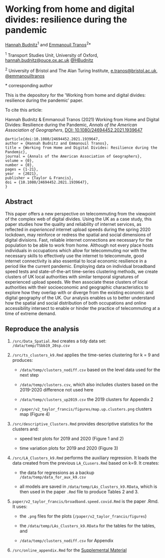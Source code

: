 # Working from home and digital divides: resilience during the pandemic

[Hannah Budnitz](https://www.tsu.ox.ac.uk/people/hbudnitz.html)<sup>1</sup> and [Emmanouil Tranos](https://etranos.info/)<sup>2</sup>\* 

<sup>1</sup> Transport Studies Unit, University of Oxford,
[hannah.budnitz@ouce.ox.ac.uk](mailto:hannah.budnitz@ouce.ox.ac.uk)
[@HBudnitz](https://twitter.com/hbudnitz)

<sup>2</sup> University of Bristol and The Alan Turing Institute, [e.tranos@bristol.ac.uk](mailto:e.tranos@bristol.ac.uk), [@emmanouiltranos](https://twitter.com/emmanouiltranos)

\* corresponding author

This is the depository for the 'Working from home and digital divides: resilience during the pandemic' paper.

To cite this article:

Hannah Budnitz & Emmanouil Tranos (2021) Working from Home and Digital Divides: Resilience during the Pandemic, *Annals of the American Association of Geographers*, [DOI: 10.1080/24694452.2021.1939647](https://www.tandfonline.com/doi/full/10.1080/24694452.2021.1939647)

```
@article{doi:10.1080/24694452.2021.1939647,
author = {Hannah Budnitz and Emmanouil Tranos},
title = {Working from Home and Digital Divides: Resilience during the Pandemic},
journal = {Annals of the American Association of Geographers},
volume = {0},
number = {0},
pages = {1-21},
year  = {2021},
publisher = {Taylor & Francis},
doi = {10.1080/24694452.2021.1939647},
}
```

## Abstract

This paper offers a new perspective on telecommuting from the viewpoint of the complex web of digital divides. Using the UK as a case study, this paper studies how the quality and reliability of internet services, as reflected in *experienced* internet upload speeds during the spring 2020 lockdown, may reinforce or redress the spatial and social dimensions of digital divisions. Fast, reliable internet connections are necessary for the population to be able to work from home. Although not every place hosts individuals in occupations which allow for telecommuting nor with the necessary skills to effectively use the internet to telecommute, good internet connectivity is also essential to local economic resilience in a period like the current pandemic. Employing data on individual broadband speed tests and state-of-the-art time-series clustering methods, we create clusters of UK local authorities with similar temporal signatures of experienced upload speeds. We then associate these clusters of local authorities with their socioeconomic and geographic characteristics to explore how they overlap with or diverge from the existing economic and digital geography of the UK. Our analysis enables us to better understand how the spatial and social distribution of both occupations and online accessibility intersect to enable or hinder the practice of telecommuting at a time of extreme demand.

## Reproduce the analysis

1. `/src/Data_Spatial.Rmd` creates a tidy data set: `/data/temp/TSbb19_20sp.csv`

2. `/src/ts_clusters_k9.Rmd` applies the time-series clustering for k = 9 and produces:

    - `/data/temp/clusters_nodiff.csv` based on the level data used for the next step

    - `/data/temp/clusters.csv`, which also includes clusters based on the 2019-2020 difference not used here
    
    - `/data/temp/clusters_up2019.csv` the 2019 clusters for Appendix 2 

    - `/paper/v2_taylor_francis/figures/map.up.clusters.png` clusters map (Figure 4)

3. `/src/descriptive_Clusters.Rmd` provides descriptive statistics for the clusters and:

    - speed test plots for 2019 and 2020 (Figure 1 and 2)

    - time variation plots for 2019 and 2020 (Figure 3)

4. `/src/LA_Clusters_k9.Rmd` performs the auxiliary regression.
It loads the data created from the previous `LA_CLusers.Rmd` based on k=9.
It creates:

    - the data for regressions as a backup `/data/temp/data_for_aux_k9.csv`

    - all models are saved in `/data/temp/LAs_Clusters_k9.RData`, which is then used in the paper `.Rmd` file
    to produce Tables 2 and 3.

5. `paper/v2_taylor_francis/broadband.speed.covid.Rmd` is the paper .Rmd. It uses:

    - the `.png` files for the plots (`/paper/v2_taylor_francis/figures`)

    - the `/data/temp/LAs_Clusters_k9.RData` for the tables for the tables, and

    - `/data/temp/clusters_nodiff.csv` for Appendix
    
6. `/src/online_appendix.Rmd` for the [Supplemental Material](https://etranos.info/lad_upload_clusters/)
